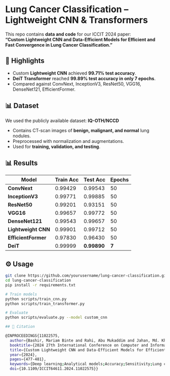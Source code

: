 # Lung Cancer Classification – Lightweight CNN & Transformers  

This repo contains **data and code** for our ICCIT 2024 paper:  
**“Custom Lightweight CNN and Data-Efficient Models for Efficient and Fast Convergence in Lung Cancer Classification.”**

## 🔑 Highlights  
- Custom **Lightweight CNN** achieved **99.71% test accuracy**.  
- **DeiT Transformer** reached **99.89% test accuracy in only 7 epochs**.  
- Compared against ConvNext, InceptionV3, ResNet50, VGG16, DenseNet121, EfficientFormer.  

## 📊 Dataset  
We used the publicly available dataset: **IQ-OTH/NCCD**  
- Contains CT-scan images of **benign, malignant, and normal** lung nodules.  
- Preprocessed with normalization and augmentations.  
- Used for **training, validation, and testing**.  

## 📊 Results  

| Model             | Train Acc | Test Acc | Epochs |
|-------------------|-----------|----------|--------|
| **ConvNext**      | 0.99429   | 0.99543  | 50     |
| **InceptionV3**   | 0.99771   | 0.99885  | 50     |
| **ResNet50**      | 0.99201   | 0.93151  | 50     |
| **VGG16**         | 0.99657   | 0.99772  | 50     |
| **DenseNet121**   | 0.99543   | 0.99657  | 50     |
| **Lightweight CNN** | 0.99901 | 0.99712  | 50     |
| **EfficientFormer** | 0.97830 | 0.96430  | 50     |
| **DeiT**          | 0.99999   | **0.99890** | **7** |

## ⚙️ Usage  
```bash
git clone https://github.com/yourusername/lung-cancer-classification.git
cd lung-cancer-classification
pip install -r requirements.txt

# Train models
python scripts/train_cnn.py
python scripts/train_transformer.py

# Evaluate
python scripts/evaluate.py --model custom_cnn

## 📄 Citation

@INPROCEEDINGS{11022575,
  author={Bashir, Mariam Binte and Rahi, Abu Mukaddim and Jahan, Md. Khurshid and Al Shafi, Abdullah},
  booktitle={2024 27th International Conference on Computer and Information Technology (ICCIT)}, 
  title={Custom Lightweight CNN and Data-Efficient Models for Efficient and Fast Convergence in Lung Cancer Classification}, 
  year={2024},
  pages={477-481},
  keywords={Deep learning;Analytical models;Accuracy;Sensitivity;Lung cancer;Transformers;Convolutional neural networks;Convergence;Testing;Residual neural networks;Lung Cancer;DeiT;CNN;Machine Learning;Medical Imaging},
  doi={10.1109/ICCIT64611.2024.11022575}}
